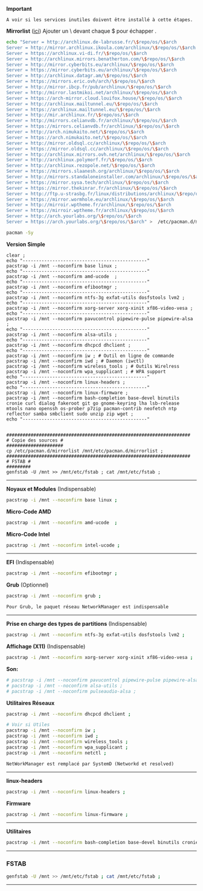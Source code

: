 **Important**
```
A voir si les services inutiles doivent être installé à cette étapes.
```

**Mirrorlist** ([ici](https://archlinux.org/mirrorlist/))
Ajouter un \ devant chaque $ pour échapper .

````bash
echo "Server = http://archlinux.de-labrusse.fr/\$repo/os/\$arch
Server = http://mirror.archlinux.ikoula.com/archlinux/\$repo/os/\$arch
Server = https://archlinux.vi-di.fr/\$repo/os/\$arch
Server = http://archlinux.mirrors.benatherton.com/\$repo/os/\$arch
Server = http://mirror.cyberbits.eu/archlinux/\$repo/os/\$arch
Server = https://mirror.cyberbits.eu/archlinux/\$repo/os/\$arch
Server = http://archlinux.datagr.am/\$repo/os/\$arch
Server = https://mirrors.eric.ovh/arch/\$repo/os/\$arch
Server = http://mirror.ibcp.fr/pub/archlinux/\$repo/os/\$arch
Server = http://mirror.lastmikoi.net/archlinux/\$repo/os/\$arch
Server = https://arch-mirror.cloud.louifox.house/\$repo/os/\$arch
Server = http://archlinux.mailtunnel.eu/\$repo/os/\$arch
Server = https://archlinux.mailtunnel.eu/\$repo/os/\$arch
Server = http://mir.archlinux.fr/\$repo/os/\$arch
Server = http://mirrors.celianvdb.fr/archlinux/\$repo/os/\$arch
Server = https://mirrors.celianvdb.fr/archlinux/\$repo/os/\$arch
Server = http://arch.nimukaito.net/\$repo/os/\$arch
Server = https://arch.nimukaito.net/\$repo/os/\$arch
Server = http://mirror.oldsql.cc/archlinux/\$repo/os/\$arch
Server = https://mirror.oldsql.cc/archlinux/\$repo/os/\$arch
Server = http://archlinux.mirrors.ovh.net/archlinux/\$repo/os/\$arch
Server = http://archlinux.polymorf.fr/\$repo/os/\$arch
Server = http://archlinux.rezopole.net/\$repo/os/\$arch
Server = https://mirrors.slaanesh.org/archlinux/\$repo/os/\$arch
Server = http://mirrors.standaloneinstaller.com/archlinux/\$repo/os/\$arch
Server = https://mirror.sysa.tech/archlinux/\$repo/os/\$arch
Server = https://mirror.thekinrar.fr/archlinux/\$repo/os/\$arch
Server = http://ftp.u-strasbg.fr/linux/distributions/archlinux/\$repo/os/\$arch
Server = https://mirror.wormhole.eu/archlinux/\$repo/os/\$arch
Server = http://mirroir.wptheme.fr/archlinux/\$repo/os/\$arch
Server = https://mirroir.wptheme.fr/archlinux/\$repo/os/\$arch
Server = http://arch.yourlabs.org/\$repo/os/\$arch
Server = https://arch.yourlabs.org/\$repo/os/\$arch" >  /etc/pacman.d/mirrorlist ;

pacman -Sy
````

**Version Simple** 
```
clear ;
echo "----------------------------------------------"
pacstrap -i /mnt --noconfirm base linux ;
echo "----------------------------------------------"
pacstrap -i /mnt --noconfirm amd-ucode  ;
echo "----------------------------------------------"
pacstrap -i /mnt --noconfirm efibootmgr ;
echo "----------------------------------------------"
pacstrap -i /mnt --noconfirm ntfs-3g exfat-utils dosfstools lvm2 ;
echo "----------------------------------------------"
pacstrap -i /mnt --noconfirm xorg-server xorg-xinit xf86-video-vesa ;
echo "----------------------------------------------"
pacstrap -i /mnt --noconfirm pavucontrol pipewire-pulse pipewire-alsa ;
echo "----------------------------------------------"
pacstrap -i /mnt --noconfirm alsa-utils ;
echo "----------------------------------------------"
pacstrap -i /mnt --noconfirm dhcpcd dhclient ;
echo "----------------------------------------------"
pacstrap -i /mnt --noconfirm iw ; # Outil en ligne de commande
pacstrap -i /mnt --noconfirm iwd ; # Daemon (iwctl)
pacstrap -i /mnt --noconfirm wireless_tools ; # Outils Wirelress
pacstrap -i /mnt --noconfirm wpa_supplicant ; # WPA support
echo "----------------------------------------------"
pacstrap -i /mnt --noconfirm linux-headers ;
echo "----------------------------------------------"
pacstrap -i /mnt --noconfirm linux-firmware ;
pacstrap -i /mnt --noconfirm bash-completion base-devel binutils cronie curl dialog fakeroot git go gnome-keyring lha lsb-release mtools nano openssh os-prober p7zip pacman-contrib neofetch ntp reflector samba smbclient sudo unzip zip wget ;
echo "----------------------------------------------"


####################################################################
# Copie des sources #
#####################
cp /etc/pacman.d/mirrorlist /mnt/etc/pacman.d/mirrorlist ;
####################################################################
# FSTAB #
#########
genfstab -U /mnt >> /mnt/etc/fstab ; cat /mnt/etc/fstab ;
```



------------------------------------------------------------------------------

**Noyaux et Modules** (Indispensable)
```bash
pacstrap -i /mnt --noconfirm base linux ;
```

**Micro-Code AMD**
``` bash
pacstrap -i /mnt --noconfirm amd-ucode  ;
```

**Micro-Code Intel**
```bash
pacstrap -i /mnt --noconfirm intel-ucode ;
``` 

-------------------------------------------------------------------------------

**EFI** (Indispensable)
```bash
pacstrap -i /mnt --noconfirm efibootmgr ;
```

**Grub** (Optionnel)
```bash
pacstrap -i /mnt --noconfirm grub ;
```

`Pour Grub, le paquet réseau NetworkManager est indispensable`


-------------------------------------------------------------------------------

**Prise en charge des types de partitions** (Indispensable)
```bash
pacstrap -i /mnt --noconfirm ntfs-3g exfat-utils dosfstools lvm2 ;
```

**Affichage (X11)** (Indispensable)
```bash
pacstrap -i /mnt --noconfirm xorg-server xorg-xinit xf86-video-vesa ;
```

**Son:**
```bash
# pacstrap -i /mnt --noconfirm pavucontrol pipewire-pulse pipewire-alsa ;
# pacstrap -i /mnt --noconfirm alsa-utils ;
# pacstrap -i /mnt --noconfirm pulseaudio-alsa ;
```

**Utilitaires Réseaux** 
```bash
pacstrap -i /mnt --noconfirm dhcpcd dhclient ;

# Voir si Utiles
pacstrap -i /mnt --noconfirm iw ;
pacstrap -i /mnt --noconfirm iwd ;
pacstrap -i /mnt --noconfirm wireless_tools ;
pacstrap -i /mnt --noconfirm wpa_supplicant ;
pacstrap -i /mnt --noconfirm netctl ;
```
`NetWorkManager est remplacé par SystemD (Networkd et resolved)`

-------------------------------------------------------------------------------

**linux-headers**
```bash
pacstrap -i /mnt --noconfirm linux-headers ;
```

**Firmware**
```bash
pacstrap -i /mnt --noconfirm linux-firmware ;
```

-------------------------------------------------------------------------------

**Utilitaires**
```bash
pacstrap -i /mnt --noconfirm bash-completion base-devel binutils cronie curl dialog fakeroot git go gnome-keyring lha lsb-release mtools nano openssh os-prober p7zip pacman-contrib neofetch ntp reflector samba smbclient sudo unzip zip wget ;
```

-------------------------------------------------------------------------------

### FSTAB
```bash
genfstab -U /mnt >> /mnt/etc/fstab ; cat /mnt/etc/fstab ;
```
--------------------------------------------------------------------------------

